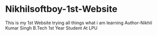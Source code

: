 # Nikhilsoftboy-1st-Website
This is my 1st Website trying all things what i am learning
Author-Nikhil Kumar Singh 
B.Tech 1st Year Student At LPU
